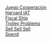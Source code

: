 [Juego Cooperación](https://ccamara.github.io/trust/) </br>
[Harvard IAT](https://implicit.harvard.edu/implicit/selectatest.html)</br>
[Fiscal Ship](http://fiscalship.org/)</br>
[Trolley Problems](https://neal.fun/absurd-trolley-problems/)</br>
[Sell Sell Sell](https://neal.fun/sell-sell-sell/)</br>
[Spend](https://neal.fun/spend/)</br>
</br>
